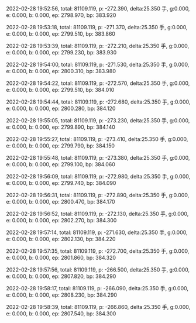 2022-02-28 19:52:56, total: 81109.119, p: -272.390, delta:25.350 手, g:0.000, e: 0.000, b: 0.000, ep: 2798.970, bp: 383.920

2022-02-28 19:53:18, total: 81109.119, p: -271.370, delta:25.350 手, g:0.000, e: 0.000, b: 0.000, ep: 2799.510, bp: 383.860

2022-02-28 19:53:39, total: 81109.119, p: -272.210, delta:25.350 手, g:0.000, e: 0.000, b: 0.000, ep: 2799.230, bp: 383.930

2022-02-28 19:54:00, total: 81109.119, p: -271.530, delta:25.350 手, g:0.000, e: 0.000, b: 0.000, ep: 2800.310, bp: 383.980

2022-02-28 19:54:22, total: 81109.119, p: -272.570, delta:25.350 手, g:0.000, e: 0.000, b: 0.000, ep: 2799.510, bp: 384.010

2022-02-28 19:54:44, total: 81109.119, p: -272.680, delta:25.350 手, g:0.000, e: 0.000, b: 0.000, ep: 2800.280, bp: 384.120

2022-02-28 19:55:05, total: 81109.119, p: -273.230, delta:25.350 手, g:0.000, e: 0.000, b: 0.000, ep: 2799.890, bp: 384.140

2022-02-28 19:55:27, total: 81109.119, p: -273.410, delta:25.350 手, g:0.000, e: 0.000, b: 0.000, ep: 2799.790, bp: 384.150

2022-02-28 19:55:48, total: 81109.119, p: -273.380, delta:25.350 手, g:0.000, e: 0.000, b: 0.000, ep: 2799.100, bp: 384.060

2022-02-28 19:56:09, total: 81109.119, p: -272.980, delta:25.350 手, g:0.000, e: 0.000, b: 0.000, ep: 2799.740, bp: 384.090

2022-02-28 19:56:31, total: 81109.119, p: -272.890, delta:25.350 手, g:0.000, e: 0.000, b: 0.000, ep: 2800.470, bp: 384.170

2022-02-28 19:56:52, total: 81109.119, p: -272.130, delta:25.350 手, g:0.000, e: 0.000, b: 0.000, ep: 2802.270, bp: 384.300

2022-02-28 19:57:14, total: 81109.119, p: -271.630, delta:25.350 手, g:0.000, e: 0.000, b: 0.000, ep: 2802.130, bp: 384.220

2022-02-28 19:57:35, total: 81109.119, p: -272.700, delta:25.350 手, g:0.000, e: 0.000, b: 0.000, ep: 2801.860, bp: 384.320

2022-02-28 19:57:56, total: 81109.119, p: -266.500, delta:25.350 手, g:0.000, e: 0.000, b: 0.000, ep: 2807.820, bp: 384.290

2022-02-28 19:58:17, total: 81109.119, p: -266.090, delta:25.350 手, g:0.000, e: 0.000, b: 0.000, ep: 2808.230, bp: 384.290

2022-02-28 19:58:39, total: 81109.119, p: -266.860, delta:25.350 手, g:0.000, e: 0.000, b: 0.000, ep: 2807.540, bp: 384.300